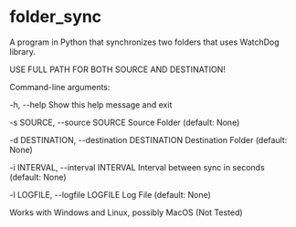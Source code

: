# folder_sync

A program in Python that synchronizes two folders that uses WatchDog library.

USE FULL PATH FOR BOTH SOURCE AND DESTINATION!

Command-line arguments:

  -h, --help					Show this help message and exit
  
  -s SOURCE, --source SOURCE			Source Folder (default: None)
  
  -d DESTINATION, --destination DESTINATION	Destination Folder (default: None)
  
  -i INTERVAL, --interval INTERVAL		Interval between sync in seconds (default: None)
  
  -l LOGFILE, --logfile LOGFILE			Log File (default: None)
  
  

Works with Windows and Linux, possibly MacOS (Not Tested)
